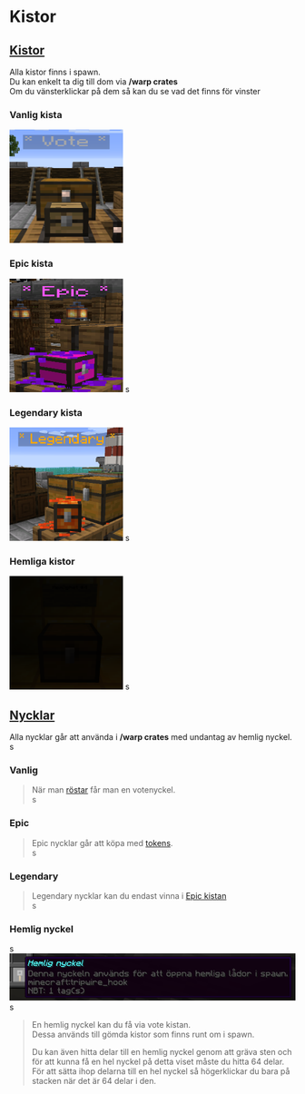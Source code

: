 # Kistor

## <ins>Kistor</ins>
Alla kistor finns i spawn.  
Du kan enkelt ta dig till dom via **/warp crates**  
Om du vänsterklickar på dem så kan du se vad det finns för vinster  

### Vanlig kista  
<img src="../bilder/votecrate.png" width="200" height="200">  
  
### Epic kista  
<img src="../bilder/epiccrate.png" width="200" height="200">  
s  

### Legendary kista  
<img src="../bilder/legendarycrate.png" width="200" height="200">  
s  

### Hemliga kistor  
<img src="../bilder/hemlig_kista.png" width="200" height="200">   
s  

## <ins>Nycklar</ins>  
Alla nycklar går att använda i **/warp crates** med undantag av hemlig nyckel.  
s  

### Vanlig  
>När man [röstar](/?id=rösta) får man en votenyckel.  
s  
  
### Epic  
>Epic nycklar går att köpa med [tokens](tokens).  
s  
### Legendary  
>Legendary nycklar kan du endast vinna i [Epic kistan](epic-crate)  
s  
### Hemlig nyckel  
s  
<img src="../bilder/hemlig_nyckel.png">  
s  

>En hemlig nyckel kan du få via vote kistan.  
>Dessa används till gömda kistor som finns runt om i spawn.  
>  
>Du kan även hitta delar till en hemlig nyckel genom att gräva sten och för att kunna få en hel nyckel på detta viset måste du hitta 64 delar.  
>För att sätta ihop delarna till en hel nyckel så högerklickar du bara på stacken när det är 64 delar i den.  